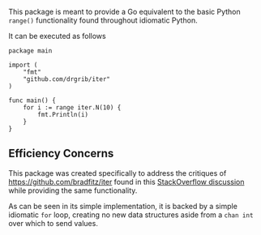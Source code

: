 This package is meant to provide a Go equivalent to the basic Python `range()` functionality found throughout idiomatic Python.

It can be executed as follows

```
package main

import (
	"fmt"
	"github.com/drgrib/iter"
)

func main() {
	for i := range iter.N(10) {
		fmt.Println(i)
	}
}
```

## Efficiency Concerns

This package was created specifically to address the critiques of https://github.com/bradfitz/iter found in this [StackOverflow discussion](http://stackoverflow.com/questions/21950244/is-there-a-way-to-iterate-over-a-range-of-integers-in-golang) while providing the same functionality.

As can be seen in its simple implementation, it is backed by a simple idiomatic `for` loop, creating no new data structures aside from a `chan int` over which to send values.